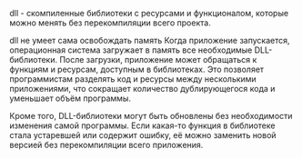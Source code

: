 dll - скомпиленные библиотеки с ресурсами и функционалом, которые можно менять без перекомпиляции всего проекта.

dll не умеет сама освобождать память 
Когда приложение запускается, операционная система загружает в память все необходимые DLL-библиотеки. После загрузки, приложение может обращаться к функциям и ресурсам, доступным в библиотеках. Это позволяет программистам разделять код и ресурсы между несколькими приложениями, что сокращает количество дублирующегося кода и уменьшает объём программы.

Кроме того, DLL-библиотеки могут быть обновлены без необходимости изменения самой программы. Если какая-то функция в библиотеке стала устаревшей или содержит ошибку, её можно заменить новой версией без перекомпиляции всего приложения.